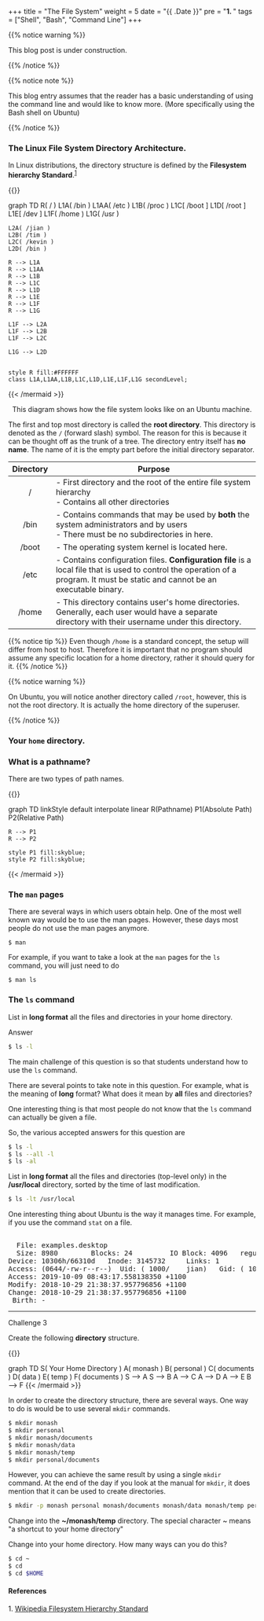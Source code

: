 +++
title = "The File System"
weight = 5
date = "{{ .Date }}"
pre = "<b>1. </b>"
tags = ["Shell", "Bash", "Command Line"]
+++

{{% notice warning %}}

This blog post is under construction.

{{% /notice %}}

{{% notice note %}}

This blog entry assumes that the reader has a basic understanding of using the command line and would like to know more. (More specifically using the Bash shell on Ubuntu)

{{% /notice %}}

### The Linux File System Directory Architecture.

In Linux distributions, the directory structure is defined by the **Filesystem hierarchy Standard**.<sup>[1](#1)</sup>

<style>
    .secondLevel > rect {
        fill:lightblue !important;
     }    
</style>

{{<mermaid align="center">}}

graph TD
R( / )
L1A( /bin )
L1AA( /etc )
L1B( /proc )
L1C[ /boot ]
L1D[ /root ]
L1E[ /dev ]
L1F( /home )
L1G( /usr )

    L2A( /jian )
    L2B( /tim )
    L2C( /kevin )
    L2D( /bin )

    R --> L1A
    R --> L1AA
    R --> L1B
    R --> L1C
    R --> L1D
    R --> L1E
    R --> L1F
    R --> L1G

    L1F --> L2A
    L1F --> L2B
    L1F --> L2C

    L1G --> L2D


    style R fill:#FFFFFF
    class L1A,L1AA,L1B,L1C,L1D,L1E,L1F,L1G secondLevel;

{{< /mermaid >}}

<p align="center">This diagram shows how the file system looks like on an Ubuntu machine. </p>

The first and top most directory is called the **root directory**. This directory is denoted as the `/` (forward slash) symbol. The reason for this is because it can be thought off as the trunk of a tree. The directory entry itself has **no name**. The name of it is the empty part before the initial directory separator.


| Directory | Purpose                                                                                                                                                                      |
| :-------: | ---------------------------------------------------------------------------------------------------------------------------------------------------------------------------- |
|     /     | - First directory and the root of the entire file system hierarchy <br />- Contains all other directories                                                                    |
|   /bin    | - Contains commands that may be used by **both** the system administrators and by users <br /> - There must be no subdirectories in here.                                        |
|   /boot   | - The operating system kernel is located here.                                                                                                                               |
|   /etc    | - Contains configuration files. **Configuration file** is a local file that is used to control the operation of a program. It must be static and cannot be an executable binary. |
|   /home   | - This directory contains user's home directories. Generally, each user would have a separate directory with their username under this directory.                            |

{{% notice tip %}}
Even though `/home` is a standard concept, the setup will differ from host to host. Therefore it is important that no program should assume any specific location for a home directory, rather it should query for it.
{{% /notice %}}

{{% notice warning %}}

On Ubuntu, you will notice another directory called `/root`, however, this is not the root directory. It is actually the home directory of the superuser.

{{% /notice %}}


### Your `home` directory.

### What is a pathname?

There are two types of path names.

{{<mermaid align="center">}}

graph TD
    linkStyle default interpolate linear
    R(Pathname)
    P1(Absolute Path)
    P2(Relative Path)

    R --> P1 
    R --> P2

    style P1 fill:skyblue;
    style P2 fill:skyblue;
{{< /mermaid >}}




### The `man` pages

There are several ways in which users obtain help. One of the most well known way would be to use the man pages. However, these days most people do not use the man pages anymore.

```console
$ man
```

For example, if you want to take a look at the `man` pages for the `ls` command, you will just need to do

```console
$ man ls
```

### The `ls` command

List in **long format** all the files and directories in your home directory.

Answer

```bash
$ ls -l
```

The main challenge of this question is so that students understand how to use the `ls` command.

There are several points to take note in this question. For example, what is the meaning of **long** format? What does it mean by **all** files and directories?

One interesting thing is that most people do not know that the `ls` command can actually be given a file.

So, the various accepted answers for this question are

```bash
$ ls -l
$ ls --all -l
$ ls -al
```

List in **long format** all the files and directories (top-level only) in the **/usr/local** directory, sorted by the time of last modification.

```bash
$ ls -lt /usr/local
```

One interesting thing about Ubuntu is the way it manages time. For example, if you use the command `stat` on a file.

<pre>  
  File: examples.desktop
  Size: 8980      	Blocks: 24         IO Block: 4096   regular file
Device: 10306h/66310d	Inode: 3145732     Links: 1
Access: (0644/-rw-r--r--)  Uid: ( 1000/    jian)   Gid: ( 1000/    jian)
Access: 2019-10-09 08:43:17.558138350 +1100
Modify: 2018-10-29 21:38:37.957796856 +1100
Change: 2018-10-29 21:38:37.957796856 +1100
 Birth: -
</pre>


<!-- ![Stat command on file](/blog/images/ubuntu/stat.png?featherlight=false&classes=border,shadow) -->

---

Challenge 3

Create the following **directory** structure.

{{<mermaid align="center">}}

graph TD
S( Your Home Directory )
A( monash )
B( personal )
C( documents )
D( data )
E( temp )
F( documents )
S --> A
S --> B
A --> C
A --> D
A --> E
B --> F
{{< /mermaid >}}

In order to create the directory structure, there are several ways. One way to do is would be to use several `mkdir` commands.

```bash
$ mkdir monash
$ mkdir personal
$ mkdir monash/documents
$ mkdir monash/data
$ mkdir monash/temp
$ mkdir personal/documents
```

However, you can achieve the same result by using a single `mkdir` command. At the end of the day if you look at the manual for `mkdir`, it does mention that it can be used to create directories.

```bash
$ mkdir -p monash personal monash/documents monash/data monash/temp personal/documents
```

Change into the **~/monash/temp** directory. The special character ~ means "a shortcut to your home directory"


Change into your home directory. How many ways can you do this?

```bash
$ cd ~
$ cd 
$ cd $HOME
```

#### References

<a name="1">1</a>. [Wikipedia Filesystem Hierarchy Standard](https://en.wikipedia.org/wiki/Filesystem_Hierarchy_Standard)
